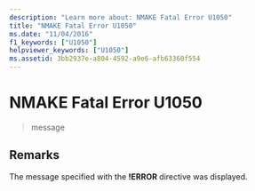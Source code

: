 ```yaml
---
description: "Learn more about: NMAKE Fatal Error U1050"
title: "NMAKE Fatal Error U1050"
ms.date: "11/04/2016"
f1_keywords: ["U1050"]
helpviewer_keywords: ["U1050"]
ms.assetid: 3bb2937e-a804-4592-a9e6-afb63360f554
---
```

# NMAKE Fatal Error U1050

> message

## Remarks

The message specified with the **!ERROR** directive was displayed.
